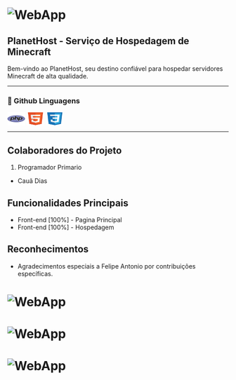 # ![WebApp](https://i.imgur.com/lDANNbH.png)

## PlanetHost - Serviço de Hospedagem de Minecraft

Bem-vindo ao PlanetHost, seu destino confiável para hospedar servidores Minecraft de alta qualidade.

<hr>
  <div style="display: inline_block">
    <h3>🚀 Github Linguagens</h3>
    <img align="center" alt="Magnus-Php" height="30" width="40" src="https://raw.githubusercontent.com/devicons/devicon/master/icons/php/php-original.svg">
    <img align="center" alt="Magnus-HTML" height="30" width="40" src="https://raw.githubusercontent.com/devicons/devicon/master/icons/html5/html5-original.svg">
    <img align="center" alt="Magnus-CSS" height="30" width="40" src="https://raw.githubusercontent.com/devicons/devicon/master/icons/css3/css3-original.svg">
  </div>
<hr>

## Colaboradores do Projeto

1. Programador Primario
- Cauã Dias

## Funcionalidades Principais

- Front-end [100%] - Pagina Principal
- Front-end [100%] - Hospedagem

## Reconhecimentos

- Agradecimentos especiais a Felipe Antonio  por contribuições específicas.

# ![WebApp](https://i.imgur.com/lDANNbH.png)
# ![WebApp](https://i.imgur.com/1cShknV.png)
# ![WebApp](https://i.imgur.com/RC4Bh4R.png)
